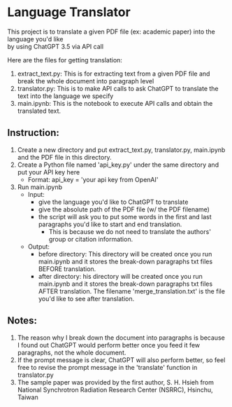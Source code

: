# Language Translator

This project is to translate a given PDF file (ex: academic paper) into the language you'd like </br>
by using ChatGPT 3.5 via API call

Here are the files for getting translation:

1. extract_text.py: This is for extracting text from a given PDF file and break the whole document into paragraph level
2. translator.py: This is to make API calls to ask ChatGPT to translate the text into the language we
specify
3. main.ipynb: This is the notebook to execute API calls and obtain the translated text.

## Instruction:

1. Create a new directory and put extract_text.py, translator.py, main.ipynb and the PDF file in this directory.
2. Create a Python file named 'api_key.py' under the same directory and put your API key here
    - Format: api_key =  'your api key from OpenAI'
3. Run main.ipynb
    - Input: 
        - give the language you'd like to ChatGPT to translate
        - give the absolute path of the PDF file (w/ the PDF filename)
        - the script will ask you to put some words in the first and last paragraphs you'd like to start and end translation.
            - This is because we do not need to translate the authors' group or citation information.
    - Output:
        - before directory: This directory will be created once you run main.ipynb and it stores the break-down paragraphs txt files BEFORE translation.
        - after directory: his directory will be created once you run main.ipynb and it stores the break-down paragraphs txt files AFTER translation. The filename 'merge_translation.txt' is the file you'd like to see after translation.

## Notes:

1. The reason why I break down the document into paragraphs is because I found out ChatGPT would perform better once you feed it few paragraphs, not the whole document.
2. If the prompt message is clear, ChatGPT will also perform better, so feel free to revise the prompt message in the 'translate' function in translator.py
3. The sample paper was provided by the first author, S. H. Hsieh from National Synchrotron Radiation Research Center (NSRRC), Hsinchu, Taiwan